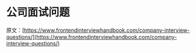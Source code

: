 # 公司面试问题

原文：[https://www.frontendinterviewhandbook.com/company-interview-questions/](https://www.frontendinterviewhandbook.com/company-interview-questions/)